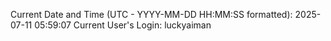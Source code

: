 Current Date and Time (UTC - YYYY-MM-DD HH:MM:SS formatted): 2025-07-11 05:59:07
Current User's Login: luckyaiman
